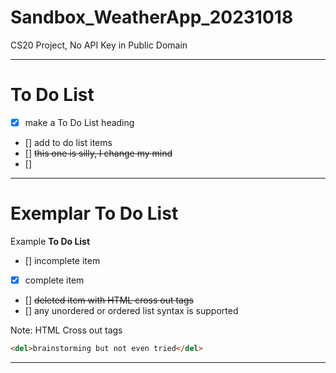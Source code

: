# Sandbox_WeatherApp_20231018
CS20 Project, No API Key in Public Domain

--- 

# To Do List
- [x] make a To Do List heading
- [] add to do list items
- [] <del>this one is silly, I change my mind</del>
- [] 

---

# Exemplar To Do List

Example **To Do List**
- [] incomplete item
- [x] complete item
- [] <del>deleted item with HTML cross out tags</del>
- [] any unordered or ordered list syntax is supported

Note: HTML Cross out tags
```HTML
<del>brainstorming but not even tried</del>
```

---
